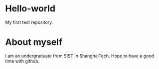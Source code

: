 # Hello-world
My first test repository.

# About myself
I am an undergraduate from SIST in ShanghaiTech. Hope to have a good time with github. 
